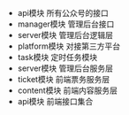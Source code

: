 - api模块 所有公众号的接口
- manager模块 管理后台接口
- server模块 管理后台逻辑层
- platform模块 对接第三方平台
- task模块 定时任务模块
- server模块 管理后台服务层
- ticket模块 前端票务服务层
- content模块 前端内容服务层
- api模块  前端接口集合